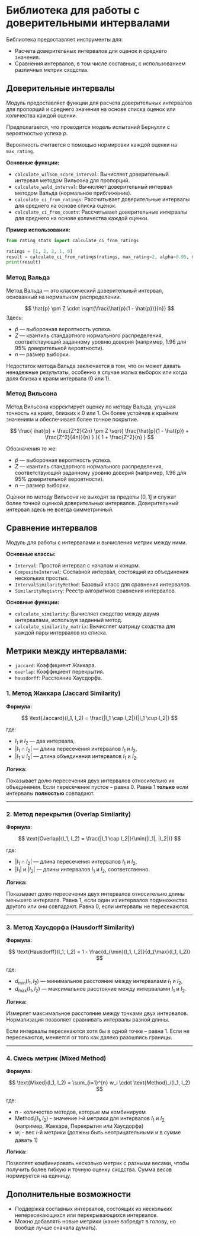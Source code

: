 # Библиотека для работы с доверительными интервалами

Библиотека предоставляет инструменты для:

- Расчета доверительных интервалов для оценок и среднего значения.
- Сравнения интервалов, в том числе составных, с использованием различных метрик сходства.


## Доверительные интервалы

Модуль предоставляет функции для расчета доверительных интервалов для пропорций и среднего значения на основе списка оценок или количества каждой оценки. 

Предполагается, что проводится модель испытаний Бернулли с вероятностью успеха $p$. 

Вероятность считается с помощью нормировки каждой оценки на `max_rating`.

**Основные функции:**

- `calculate_wilson_score_interval`: Вычисляет доверительный интервал методом Вильсона для пропорций.
- `calculate_wald_interval`: Вычисляет доверительный интервал методом Вальда (нормальное приближение).
- `calculate_ci_from_ratings`: Рассчитывает доверительные интервалы для среднего на основе списка оценок.
- `calculate_ci_from_counts`: Рассчитывает доверительные интервалы для среднего на основе количества каждой оценки.

**Пример использования:**

```python
from rating_stats import calculate_ci_from_ratings

ratings = [1, 2, 2, 1, 0]
result = calculate_ci_from_ratings(ratings, max_rating=2, alpha=0.95, method="wilson")
print(result)
```

### Метод Вальда

Метод Вальда — это классический доверительный интервал, основанный на нормальном распределении.

$$
\hat{p} \pm Z \cdot \sqrt{\frac{\hat{p}(1 - \hat{p})}{n}}
$$
Здесь:
   - $\hat{p}$ — выборочная вероятность успеха.
   - $Z$ — квантиль стандартного нормального распределения, соответствующий заданному уровню доверия (например, 1.96 для 95% доверительной вероятности).
   - $n$ — размер выборки.


Недостаток метода Вальда заключается в том, что он может давать ненадежные результаты, особенно в случае малых выборок или когда доля близка к краям интервала (0 или 1).

### Метод Вильсона

Метод Вильсона корректирует оценку по методу Вальда, улучшая точность на краях, близких к 0 или 1. Он более устойчив к крайним значениям и обеспечивает более точное покрытие.

$$
\frac{ \hat{p} + \frac{Z^2}{2n} \pm Z \sqrt{ \frac{\hat{p}(1 - \hat{p}) + \frac{Z^2}{4n}}{n} } }{ 1 + \frac{Z^2}{n} }
$$

Обозначения те же:
   - $\hat{p}$ — выборочная вероятность успеха.
   - $Z$ — квантиль стандартного нормального распределения, соответствующий заданному уровню доверия (например, 1.96 для 95% доверительной вероятности).
   - $n$ — размер выборки.

Оценки по методу Вильсона не выходят за пределы $[0, 1]$ и служат более точной оценкой доверительных интервалов. Доверительный интервал здесь не всегда симметричный.


## Сравнение интервалов

Модуль для работы с интервалами и вычисления метрик между ними.

**Основные классы:**

- `Interval`: Простой интервал с началом и концом.
- `CompositeInterval`: Составной интервал, состоящий из объединения нескольких простых.
- `IntervalSimilarityMethod`: Базовый класс для сравнения интервалов.
- `SimilarityRegistry`: Реестр алгоритмов сравнения интервалов.

**Основные функции:**

- `calculate_similarity`: Вычисляет сходство между двумя интервалами, используя заданный метод.
- `calculate_similarity_matrix`: Вычисляет матрицу сходства для каждой пары интервалов из списка.

## Метрики между интервалами:

- `jaccard`: Коэффициент Жаккара.
- `overlap`: Коэффициент перекрытия.
- `hausdorff`: Расстояние Хаусдорфа.

### 1. **Метод Жаккара (Jaccard Similarity)**

**Формула:**

$$
\text{Jaccard}(I_1, I_2) = \frac{|I_1 \cap I_2|}{|I_1 \cup I_2|}
$$

где:
- $I_1$ и $I_2$ — два интервала,
- $|I_1 \cap I_2|$ — длина пересечения интервалов $I_1$ и $I_2$,
- $|I_1 \cup I_2|$ — длина объединения интервалов $I_1$ и $I_2$.

**Логика:**

Показывает долю пересечения двух интервалов относительно их объединения. Если пересечение пустое – равна 0. Равна 1 **только** если интервалы **полностью** совпадают.

---

### 2. **Метод перекрытия (Overlap Similarity)**

**Формула:**

$$
\text{Overlap}(I_1, I_2) = \frac{|I_1 \cap I_2|}{\min(|I_1|, |I_2|)}
$$

где:
- $|I_1 \cap I_2|$ — длина пересечения интервалов $I_1$ и $I_2$,
- $|I_1|$ и $|I_2|$ — длины интервалов $I_1$ и $I_2$, соответственно.

**Логика:**

Показывает долю пересечения двух интервалов относительно длины меньшего интервала. Равна 1, если один из интервалов подмножество другого или они совпадают. Равна 0, если интервалы не пересекаются.

---

### 3. **Метод Хаусдорфа (Hausdorff Similarity)**

**Формула:**

$$
\text{Hausdorff}(I_1, I_2) = 1 - \frac{d_{\min}(I_1, I_2)}{d_{\max}(I_1, I_2)}
$$

где:
- $d_{\min}(I_1, I_2)$ — минимальное расстояние между интервалами $I_1$ и $I_2$,
- $d_{\max}(I_1, I_2)$ — максимальное расстояние между интервалами $I_1$ и $I_2$.

**Логика:**

Измеряет максимальное расстояние между точками двух интервалов. Нормализация позволяет сравнивать интервалы разной длины.

Если интервалы пересекаются хотя бы в одной точке – равна 1. Если не пересекаются, меняется от того как далеко разошлись границы.

---

### 4. Смесь метрик (Mixed Method)

**Формула:**

$$
\text{Mixed}(I_1, I_2) = \sum_{i=1}^{n} w_i \cdot \text{Method}_i(I_1, I_2)
$$

где:

- $n$ - количество методов, которые мы комбинируем
- $\text{Method}_i(I_1, I_2)$ - значение $i$-й метрики для интервалов $I_1$ и $I_2$ (например, Жаккара, Перекрытия или Хаусдорфа)
- $w_i$ - вес $i$-й метрики (должны быть неотрицательными и в сумме давать 1)

**Логика:**

Позволяет комбинировать несколько метрик с разными весами, чтобы получить более гибкую и точную оценку сходства. Сумма весов нормируется на единицу.


## Дополнительные возможности

- Поддержка составных интервалов, состоящих из нескольких непересекающихся или перекрывающихся интервалов.
- Можно добавлять новые метрики (какие взбредут в голову, но вообще лучше сначала думать).
